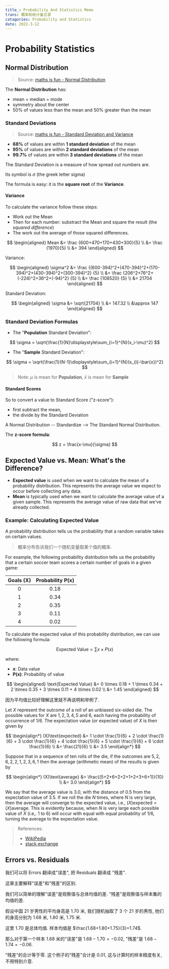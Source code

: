 ```yaml
---
title_: Probability And Statistics Memo
trans: 概率和统计备忘录
catagories: Probability and Statistics
date: 2022-3-12
---
```


# Probability Statistics

## Normal Distribution

> Source: [maths is fun - Normal Distribution](https://www.mathsisfun.com/data/standard-normal-distribution.html)

The **Normal Distribution** has:

- mean = median = mode
- symmetry about the center
- 50% of values less than the mean and 50% greater than the mean

### Standard Deviations

> Source: [maths is fun - Standard Deviation and Variance](https://www.mathsisfun.com/data/standard-deviation.html)

- **68%** of values are within **1 standard deviation** of the mean
- **95%** of values are within **2 standard deviations** of the mean
- **99.7%** of values are within **3 standard deviations** of the mean

The Standard Deviation is a measure of how spread out numbers are.

Its symbol is $\sigma$ (the greek letter sigma)

The formula is easy: it is the **square root** of the **Variance**.

#### Variance

To calculate the variance follow these steps:

- Work out the Mean
- Then for each number: substract the Mean and square the result (the _squared difference_)
- The work out the average of those squared differences.

$$
\begin{aligned}
  Mean &= \frac {600+470+170+430+300}{5} \\
       &= \frac {1970}{5} \\
       &= 394
\end{aligned}
$$

Variance:

$$
\begin{aligned}
  \sigma^2 &= \frac {(600-394)^2+(470-394)^2+(170-394)^2+(430-394)^2+(300-394)^2} {5} \\
           &= \frac {206^2+76^2+(-224)^2+36^2+(-94)^2} {5} \\
           &= \frac {108520} {5} \\
           &= 21704
\end{aligned}
$$

Standard Deviation:

$$
\begin{aligned}
  \sigma &= \sqrt{21704} \\
         &= 147.32 \\
         &\approx 147
\end{aligned}
$$

### Standard Deviation Formulas

- The "**Population** Standard Deviation":

$$
\sigma = \sqrt{\frac{1}{N}\displaystyle\sum_{i=1}^{N}(x_i-\mu)^2}
$$

- The "**Sample** Standard Deviation":

$$
\sigma = \sqrt{\frac{1}{N-1}\displaystyle\sum_{i=1}^{N}(x_{i}-\bar{x})^2}
$$

> Note: $\mu$ is mean for **Population**, $\bar{x}$ is mean for **Sample**

#### Standard Scores

So to convert a value to Standard Score ("z-score"):

- first subtract the mean,
- the divide by the Standard Deviation

A Normal Distribution -- Standardize --> The Standard Normal Distribution.

The **z-score formula**:

$$
z = \frac{x-\mu}{\sigma}
$$

## Expected Value vs. Mean: What's the Difference?

- **Expected value** is used when we want to calculate the mean of a probability distribution. This represents the average value we expect to occur before collecting any data.
- **Mean** is typically used when we want to calculate the average value of a given sample. This represents the average value of raw data that we've already collected.

### Example: Calculating Expected Value

A probability distribution tells us the probability that a random variable takes on certain values.

> 概率分布告诉我们一个随机变量取某个值的概率.

For example, the following probability distribution tells us the probability that a certain soccer team scores a certain number of goals in a given game:

| Goals (X) | Probability P(x) |
| :-------: | :--------------: |
|     0     |       0.18       |
|     1     |       0.34       |
|     2     |       0.35       |
|     3     |       0.11       |
|     4     |       0.02       |

To calculate the expected value of this probability distribution, we can use the following formula:

$$
\text{Expected Value} = \sum{x \times P(x)}
$$

where:

- **x**: Data value
- **P(x)**: Probability of value

$$
\begin{aligned}
  \text{Expected Value} &= 0 \times 0.18 + 1 \times 0.34 + 2 \times 0.35 + 3 \times 0.11 + 4 \times 0.02 \\
                &= 1.45
\end{aligned}
$$

因为平均值比较好理解这里就不再说明和举例了.

Let $X$ represent the outcome of a roll of an unbiased six-sided die. The possible values for $X$ are $1,2,3,4,5$ and $6$, each having the probability of occurrence of $1/6$. The expectation value (or expected value) of $X$ is then given by

$$
\begin{align*}
(X)\text{expected} &= 1 \cdot \frac{1}{6} + 2 \cdot \frac{1}{6} + 3 \cdot \frac{1}{6} + 4 \cdot \frac{1}{6} + 5 \cdot \frac{1}{6} + 6 \cdot \frac{1}{6} \\
                   &= \frac{21}{6} \\
                   &= 3.5
\end{align*}
$$

Suppose that in a sequence of ten rolls of the die, if the outcomes are $5,2,6,2,2,1,2,3,6,1$ then the average (arithmetic mean) of the results is given by

$$
\begin{align*}
(X)\text{average} &= \frac{(5+2+6+2+2+1+2+3+6+1)}{10} \\
                  &= 3.0
\end{align*}
$$

We say that the average value is $3.0$, with the distance of $0.5$ from the expectation value of $3.5$. If we roll the die $N$ times, where $N$ is very large, then the average will converge to the expected value, i.e., $(X)\text{expected} = (X)\text{average}$. This is evidently because, when $N$ is very large each possible value of $X$ (i.e,. 1 to 6) will occur with equal with equal probability of 1/6, turning the average to the expectation value.

> References:
>
> - [WikiPedia](<https://en.wikipedia.org/wiki/Errors_and_residuals#:~:text=The%20error%20(or%20disturbance)%20of,example%2C%20a%20sample%20mean).>)
> - [stack exchange](https://math.stackexchange.com/questions/904343/what-is-the-difference-between-average-and-expected-value)

## Errors vs. Residuals

我们可以将 Errors 翻译成"误差", 把 Residuals 翻译成 "残差".

这章主要解释"误差"和"残差"的区别.

我们可以简单的理解"误差"是观察值与总体均值的差. "残差"是观察值与样本集的均值的差.

假设中国 21 岁男性的平均身高是 1.70 米, 我们随机抽取了 3 个 21 岁的男性, 他们的身高分别为 1.68 米, 1.80 米, 1.75 米.

这里 1.70 是总体均值. 样本均值是 $\frac{1.68+1.80+1.75}{3}=1.74$.

那么对于第一个样本 1.68 米的"误差"是 $1.68-1.70=-0.02$, "残差"是 $1.68-1.74=-0.06$.

"残差"的合计等于零. 这个例子的"残差"合计是 0.01, 这与计算时的样本精度有关, 不用特别介意.
